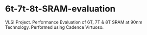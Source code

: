 # 6t-7t-8t-SRAM-evaluation
VLSI Project. Performance Evaluation of 6T, 7T &amp; 8T SRAM at 90nm Technology. Performed using Cadence Virtuoso.
